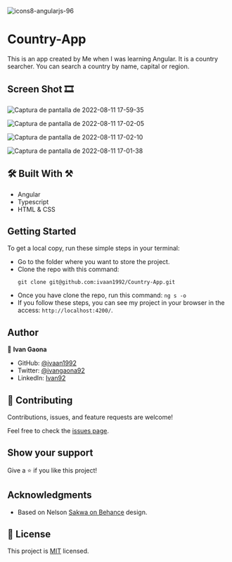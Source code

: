 ![icons8-angularjs-96](https://user-images.githubusercontent.com/73128809/184255177-1aeb7afb-62fd-425a-90ef-fdf8e17e0164.png)

# Country-App

This is an app created by Me when I was learning Angular. It is a country searcher. You 
can search a country by name, capital or region. 

## Screen Shot 🎞️

![Captura de pantalla de 2022-08-11 17-59-35](https://user-images.githubusercontent.com/73128809/184256382-51cf645a-3313-412a-8695-91aef571def5.png)

![Captura de pantalla de 2022-08-11 17-02-05](https://user-images.githubusercontent.com/73128809/184256430-6e30a600-90ea-40a1-9091-2653779c8069.png)

![Captura de pantalla de 2022-08-11 17-02-10](https://user-images.githubusercontent.com/73128809/184256472-def1e936-d56e-4790-93c9-bc466c74127e.png)

![Captura de pantalla de 2022-08-11 17-01-38](https://user-images.githubusercontent.com/73128809/184256525-7ac7e8f5-9b58-4d9b-bb7f-5a3f315fe9f5.png)


## 🛠️ Built With ⚒️

- Angular
- Typescript
- HTML & CSS

## Getting Started

To get a local copy, run these simple steps in your terminal:

- Go to the folder where you want to store the project.
- Clone the repo with this command: 
    ``` 
    git clone git@github.com:ivaan1992/Country-App.git 
    ```
- Once you have clone the repo, run this command: ` ng s -o `
- If you follow these steps, you can see my project in your browser in the access: `` http://localhost:4200/ ``.

## Author

👤 **Ivan Gaona**

- GitHub: [@ivaan1992](https://github.com/ivaan1992)
- Twitter: [@ivangaona92](https://twitter.com/ivangaona92)
- LinkedIn: [Ivan92](https://www.linkedin.com/in/ivan-linares-gaona/)


## 🤝 Contributing

Contributions, issues, and feature requests are welcome!

Feel free to check the [issues page](../../issues/).

## Show your support

Give a ⭐️ if you like this project!

## Acknowledgments

- Based on Nelson [Sakwa on Behance](https://www.behance.net/sakwadesignstudio) design.

## 📝 License

This project is [MIT](./MIT.md) licensed.
